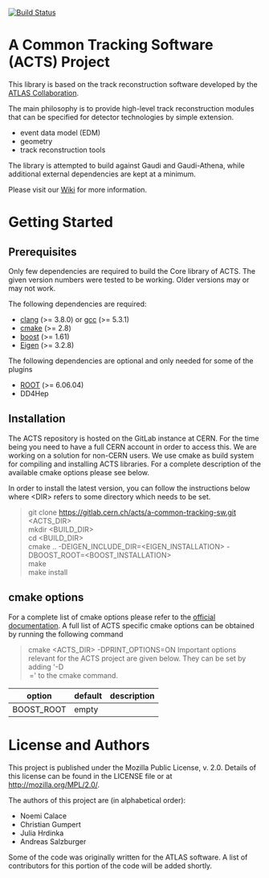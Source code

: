 [![Build Status](http://acts-ci:8080/job/ACTS-CI/badge/icon)](http://acts-ci:8080/job/ACTS-CI)

# A Common Tracking Software (ACTS) Project

This library is based on the track reconstruction software developed by the 
[ATLAS Collaboration](http://cern.ch/atlas).

The main philosophy is to provide high-level track reconstruction modules that 
can be specified for detector technologies by simple extension.

* event data model (EDM)
* geometry 
* track reconstruction tools

The library is attempted to build against Gaudi and Gaudi-Athena, while
additional external dependencies are kept at a minimum.


Please visit our [Wiki](https://gitlab.cern.ch/acts/a-common-tracking-sw/wikis/home) for more information.

# Getting Started

## Prerequisites

Only few dependencies are required to build the Core library of ACTS. The given
version numbers were tested to be working. Older versions may or may not work.

The following dependencies are required:

+ [clang](http://clang.llvm.org/) (>= 3.8.0) or [gcc](https://gcc.gnu.org/) (>= 5.3.1)
+ [cmake](https://cmake.org/) (>= 2.8)
+ [boost](http://www.boost.org/) (>= 1.61)
+ [Eigen](http://eigen.tuxfamily.org/) (>= 3.2.8)

The following dependencies are optional and only needed for some of the plugins

+ [ROOT](https://root.cern.ch/) (>= 6.06.04)
+ DD4Hep

## Installation

The ACTS repository is hosted on the GitLab instance at CERN. For the time being
you need to have a full CERN account in order to access this. We are working on
a solution for non-CERN users. We use cmake as build system for compiling and
installing ACTS libraries. For a complete description of the available cmake
options please see below.

In order to install the latest version, you can follow the instructions below
where \<DIR\> refers to some directory which needs to be set.

> git clone https://gitlab.cern.ch/acts/a-common-tracking-sw.git \<ACTS_DIR\><br />
> mkdir \<BUILD_DIR\><br />
> cd \<BUILD_DIR\><br />
> cmake .. -DEIGEN_INCLUDE_DIR=\<EIGEN_INSTALLATION\> -DBOOST_ROOT=\<BOOST_INSTALLATION\><br />
> make<br />
> make install<br />

## cmake options

For a complete list of cmake options please refer to the [official documentation](https://cmake.org/cmake/help/v3.1/index.html).
A full list of ACTS specific cmake options can be obtained by running the following command
> cmake \<ACTS_DIR\> -DPRINT_OPTIONS=ON
Important options relevant for the ACTS project are given below. They can be set
by adding '-D<OPTION>=<VALUE>' to the cmake command.

|option|default|description|
|------|-------|-----------|
|BOOST_ROOT| empty | |


# License and Authors

This project is published under the Mozilla Public License, v. 2.0. Details of
this license can be found in the LICENSE file or at http://mozilla.org/MPL/2.0/.

The authors of this project are (in alphabetical order):
- Noemi Calace
- Christian Gumpert
- Julia Hrdinka
- Andreas Salzburger

Some of the code was originally written for the ATLAS software. A list of
contributors for this portion of the code will be added shortly.

